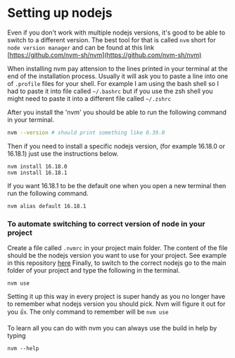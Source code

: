 
# Setting up nodejs


Even if you don't work with multiple nodejs versions, it's good to be able to switch to a different version. 
The best tool for that is called `nvm` short for `node version manager` and can be found at this link [https://github.com/nvm-sh/nvm](https://github.com/nvm-sh/nvm)

When installing nvm pay attension to the lines printed in your terminal at the end of the installation process. Usually it will ask you to paste a line into one of `.profile` files for your shell. 
For example I am using the bash shell so I had to paste it into file called `~/.bashrc` 
but if you use the zsh shell you might need to paste it into a different file called `~/.zshrc`


After you install the 'nvm' you should be able to run the following command in your terminal.

```sh
nvm --version # should print something like 0.39.0
```

Then if you need to install a specific nodejs version, (for example 16.18.0 or 16.18.1) just use the instructions below.

```
nvm install 16.18.0
nvm install 16.18.1
```

If you want 16.18.1 to be the default one when you open a new terminal then run the following command.

```
nvm alias default 16.18.1
```


### To automate switching to correct version of node in your project

Create a file called `.nvmrc` in your project main folder.
The content of the file should be the nodejs version you want to use for your project.
See example in this repository [here](../../.nvmrc)
Finally, to switch to the correct nodejs go to the main folder of your project and type the following in the terminal. 

```
nvm use
```

Setting it up this way in every project is super handy as you no longer have to remember what nodejs version you should pick. Nvm will figure it out for you 👍. The only command to remember will be `nvm use` 

To learn all you can do with nvm you can always use the build in help by typing 

```
nvm --help
```


